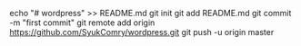 echo "# wordpress" >> README.md
git init
git add README.md
git commit -m "first commit"
git remote add origin https://github.com/SyukComry/wordpress.git
git push -u origin master
